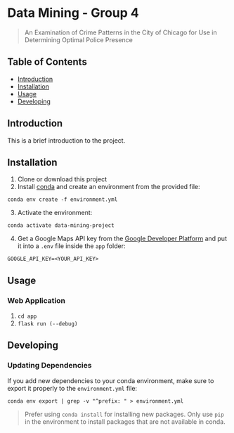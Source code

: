 # Data Mining - Group 4

> An Examination of Crime Patterns in the City of Chicago for Use in Determining Optimal Police Presence

## Table of Contents
- [Introduction](#introduction)
- [Installation](#installation)
- [Usage](#usage)
- [Developing](#developing)

## Introduction
This is a brief introduction to the project.

## Installation
1. Clone or download this project
2. Install [conda](https://www.anaconda.com/download) and create an environment from the provided file:
```
conda env create -f environment.yml
```
3. Activate the environment:
```
conda activate data-mining-project
```
4. Get a Google Maps API key from the [Google Developer Platform](https://developers.google.com/maps) and put it into a `.env` file inside the `app` folder:
```
GOOGLE_API_KEY=<YOUR_API_KEY>
```

## Usage
### Web Application
1. `cd app`
2. `flask run (--debug)`

## Developing
### Updating Dependencies
If you add new dependencies to your conda environment, make sure to export it properly to the `environment.yml` file:
```
conda env export | grep -v "^prefix: " > environment.yml
```
> Prefer using `conda install` for installing new packages. Only use `pip` in the environment to install packages that are not available in conda.


